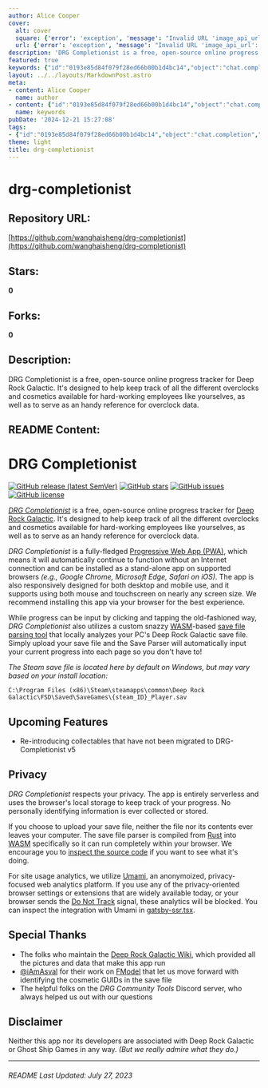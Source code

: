 ```yaml
---
author: Alice Cooper
cover:
  alt: cover
  square: {'error': 'exception', 'message': "Invalid URL 'image_api_url': No scheme supplied. Perhaps you meant https://image_api_url?"}
  url: {'error': 'exception', 'message': "Invalid URL 'image_api_url': No scheme supplied. Perhaps you meant https://image_api_url?"}
description: 'DRG Completionist is a free, open-source online progress tracker for Deep Rock Galactic. It's designed to help keep track of all the different overclocks and cosmetics available for hard-working employees like yourselves, as well as to serve as an handy reference for overclock data.'
featured: true
keywords: {"id":"0193e85d84f079f28ed66b00b1d4bc14","object":"chat.completion","created":1734770263,"model":"Qwen/Qwen2.5-7B-Instruct","choices":[{"index":0,"message":{"role":"assistant","content":"### Keywords:\n- DRG Completionist\n- Deep Rock Galactic\n- Progress tracker\n- Overclocks\n- Cosmetics\n- Open-source\n- Free\n- Progressive Web App (PWA)\n- Save file parsing\n- WebAssembly (WASM)\n- Umami\n- Privacy\n- Serverless\n- Custom snazzy tools\n\n### Tags:\n- DRG Completionist\n- DRG\n- Online Progress Tracker\n- Deep Rock Galactic\n- Overclocks\n- Cosmetics\n- Open Source\n- Free Software\n- PWA\n- Save File Parsing\n- WebAssembly\n- Privacy-Focused\n- Analytics\n- GitHub\n- Rust\n- Umami Analytics"},"finish_reason":"stop"}],"usage":{"prompt_tokens":1058,"completion_tokens":143,"total_tokens":1201},"system_fingerprint":""}
layout: ../../layouts/MarkdownPost.astro
meta:
- content: Alice Cooper
  name: author
- content: {"id":"0193e85d84f079f28ed66b00b1d4bc14","object":"chat.completion","created":1734770263,"model":"Qwen/Qwen2.5-7B-Instruct","choices":[{"index":0,"message":{"role":"assistant","content":"### Keywords:\n- DRG Completionist\n- Deep Rock Galactic\n- Progress tracker\n- Overclocks\n- Cosmetics\n- Open-source\n- Free\n- Progressive Web App (PWA)\n- Save file parsing\n- WebAssembly (WASM)\n- Umami\n- Privacy\n- Serverless\n- Custom snazzy tools\n\n### Tags:\n- DRG Completionist\n- DRG\n- Online Progress Tracker\n- Deep Rock Galactic\n- Overclocks\n- Cosmetics\n- Open Source\n- Free Software\n- PWA\n- Save File Parsing\n- WebAssembly\n- Privacy-Focused\n- Analytics\n- GitHub\n- Rust\n- Umami Analytics"},"finish_reason":"stop"}],"usage":{"prompt_tokens":1058,"completion_tokens":143,"total_tokens":1201},"system_fingerprint":""}
  name: keywords
pubDate: '2024-12-21 15:27:08'
tags:
- {"id":"0193e85d84f079f28ed66b00b1d4bc14","object":"chat.completion","created":1734770263,"model":"Qwen/Qwen2.5-7B-Instruct","choices":[{"index":0,"message":{"role":"assistant","content":"### Keywords:\n- DRG Completionist\n- Deep Rock Galactic\n- Progress tracker\n- Overclocks\n- Cosmetics\n- Open-source\n- Free\n- Progressive Web App (PWA)\n- Save file parsing\n- WebAssembly (WASM)\n- Umami\n- Privacy\n- Serverless\n- Custom snazzy tools\n\n### Tags:\n- DRG Completionist\n- DRG\n- Online Progress Tracker\n- Deep Rock Galactic\n- Overclocks\n- Cosmetics\n- Open Source\n- Free Software\n- PWA\n- Save File Parsing\n- WebAssembly\n- Privacy-Focused\n- Analytics\n- GitHub\n- Rust\n- Umami Analytics"},"finish_reason":"stop"}],"usage":{"prompt_tokens":1058,"completion_tokens":143,"total_tokens":1201},"system_fingerprint":""}
theme: light
title: drg-completionist
---
```


# drg-completionist

## Repository URL: 
[https://github.com/wanghaisheng/drg-completionist](https://github.com/wanghaisheng/drg-completionist)

## Stars: 
**0**

## Forks: 
**0**

## Description: 
DRG Completionist is a free, open-source online progress tracker for Deep Rock Galactic. It's designed to help keep track of all the different overclocks and cosmetics available for hard-working employees like yourselves, as well as to serve as an handy reference for overclock data.

## README Content: 
# DRG Completionist

[![GitHub release (latest SemVer)](https://img.shields.io/github/v/release/spicyboys/drg-completionist?color=darkgreen)](https://github.com/spicyboys/drg-completionist/releases)
[![GitHub stars](https://img.shields.io/github/stars/spicyboys/drg-completionist)](https://github.com/spicyboys/drg-completionist/stargazers)
[![GitHub issues](https://img.shields.io/github/issues/spicyboys/drg-completionist)](https://github.com/spicyboys/drg-completionist/issues)
[![GitHub license](https://img.shields.io/github/license/spicyboys/drg-completionist?color=darkred)](https://github.com/spicyboys/drg-completionist/blob/main/LICENSE)

_[DRG Completionist](https://drg-completionist.com/)_ is a free, open-source online progress tracker for [Deep Rock Galactic](https://www.deeprockgalactic.com/). It's designed to help keep track of all the different overclocks and cosmetics available for hard-working employees like yourselves, as well as to serve as an handy reference for overclock data.

_DRG Completionist_ is a fully-fledged [Progressive Web App (PWA)](https://en.wikipedia.org/wiki/Progressive_web_application), which means it will automatically continue to function without an Internet connection and can be installed as a stand-alone app on supported browsers _(e.g., Google Chrome, Microsoft Edge, Safari on iOS)_. The app is also responsively designed for both desktop and mobile use, and it supports using both mouse and touchscreen on nearly any screen size. We recommend installing this app via your browser for the best experience.

While progress can be input by clicking and tapping the old-fashioned way, _DRG Completionist_ also utilizes a custom snazzy [WASM](https://en.wikipedia.org/wiki/WebAssembly)-based [save file parsing tool](https://github.com/rob0rt/drg-save-parser/) that locally analyzes your PC's Deep Rock Galactic save file. Simply upload your save file and the Save Parser will automatically input your current progress into each page so you don't have to!

_The Steam save file is located here by default on Windows, but may vary based on your install location:_

`C:\Program Files (x86)\Steam\steamapps\common\Deep Rock Galactic\FSD\Saved\SaveGames\{steam_ID}_Player.sav`

## Upcoming Features

- Re-introducing collectables that have not been migrated to DRG-Completionist v5

## Privacy

_DRG Completionist_ respects your privacy. The app is entirely serverless and uses the browser's local storage to keep track of your progress. No personally identifying information is ever collected or stored.

If you choose to upload your save file, neither the file nor its contents ever leaves your computer. The save file parser is compiled from [Rust](<https://en.wikipedia.org/wiki/Rust_(programming_language)>) into [WASM](https://en.wikipedia.org/wiki/WebAssembly) specifically so it can run completely within your browser. We encourage you to [inspect the source code](https://github.com/rob0rt/drg-save-parser) if you want to see what it's doing.

For site usage analytics, we utilize [Umami](https://umami.is/), an anonymoized, privacy-focused web analytics platform. If you use any of the privacy-oriented browser settings or extensions that are widely available today, or your browser sends the [Do Not Track](https://www.eff.org/issues/do-not-track) signal, these analytics will be blocked. You can inspect the integration with Umami in [gatsby-ssr.tsx](gatsby-ssr.tsx).

## Special Thanks

- The folks who maintain the [Deep Rock Galactic Wiki](https://deeprockgalactic.wiki.gg/wiki/Deep_Rock_Galactic_Wiki), which provided all the pictures and data that make this app run
- [@iAmAsval](https://github.com/iAmAsval) for their work on [FModel](https://github.com/iAmAsval/FModel) that let us move forward with identifying the cosmetic GUIDs in the save file
- The helpful folks on the _DRG Community Tools_ Discord server, who always helped us out with our questions

## Disclaimer

Neither this app nor its developers are associated with Deep Rock Galactic or Ghost Ship Games in any way. _(But we really admire what they do.)_

---

###### README Last Updated: July 27, 2023

